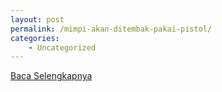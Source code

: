 ```yaml
---
layout: post
permalink: /mimpi-akan-ditembak-pakai-pistol/
categories:
    - Uncategorized
---
```


[Baca Selengkapnya](/10)